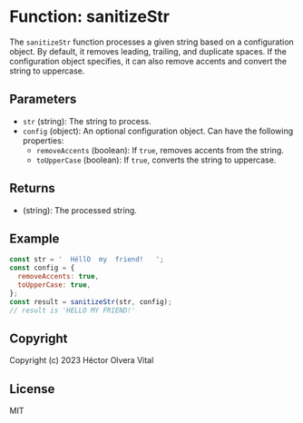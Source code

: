 # Function: sanitizeStr

The `sanitizeStr` function processes a given string based on a configuration object. By default, it removes leading, trailing, and duplicate spaces. If the configuration object specifies, it can also remove accents and convert the string to uppercase.

## Parameters

- `str` (string): The string to process.
- `config` (object): An optional configuration object. Can have the following properties:
  - `removeAccents` (boolean): If `true`, removes accents from the string.
  - `toUpperCase` (boolean): If `true`, converts the string to uppercase.

## Returns

- (string): The processed string.

## Example

```javascript
const str = '  HéllO  my  friend!   ';
const config = {
  removeAccents: true,
  toUpperCase: true,
};
const result = sanitizeStr(str, config);
// result is 'HELLO MY FRIEND!'
```

## Copyright

Copyright (c) 2023 Héctor Olvera Vital

## License

MIT
